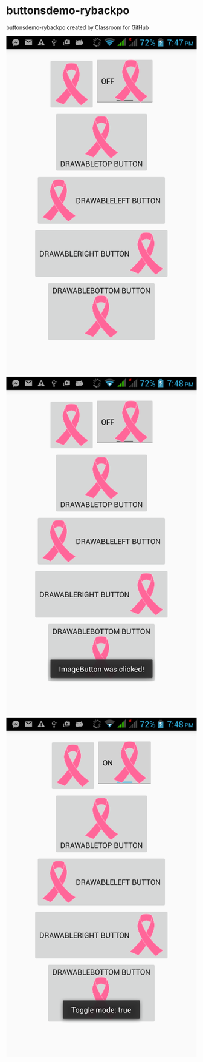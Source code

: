 # buttonsdemo-rybackpo
buttonsdemo-rybackpo created by Classroom for GitHub

![screenshot](https://github.com/DeLaSalleUniversity-Manila/buttonsdemo-rybackpo/blob/master/device-2015-12-07-194330.png)
![screenshot](https://github.com/DeLaSalleUniversity-Manila/buttonsdemo-rybackpo/blob/master/device-2015-12-07-194401.png)
![screenshot](https://github.com/DeLaSalleUniversity-Manila/buttonsdemo-rybackpo/blob/master/device-2015-12-07-194418.png)

